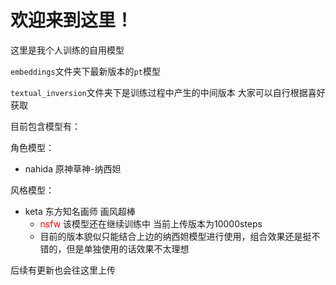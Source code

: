 # 欢迎来到这里！

这里是我个人训练的自用模型

`embeddings`文件夹下最新版本的`pt`模型

`textual_inversion`文件夹下是训练过程中产生的中间版本 大家可以自行根据喜好获取



目前包含模型有：

角色模型：

- nahida 原神草神-纳西妲

风格模型：

- keta 东方知名画师 画风超棒
  - <font color="red">nsfw</font> 该模型还在继续训练中 当前上传版本为10000steps
  - 目前的版本貌似只能结合上边的纳西妲模型进行使用，组合效果还是挺不错的，但是单独使用的话效果不太理想



后续有更新也会往这里上传

